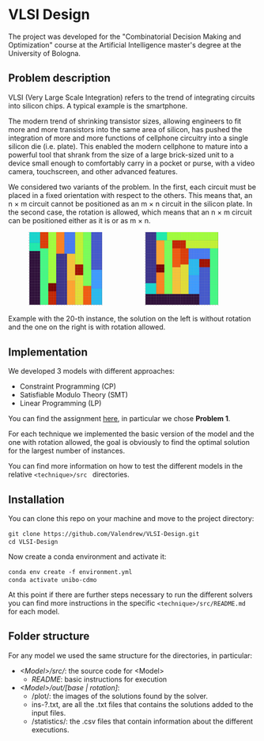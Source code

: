# VLSI Design
The project was developed for the "Combinatorial Decision Making and Optimization" course at the Artificial Intelligence master's degree at the University of Bologna.
## Problem description

VLSI (Very Large Scale Integration) refers to the trend of integrating circuits into silicon chips. A typical example is the smartphone.

The modern trend of  shrinking transistor sizes, allowing engineers to fit more and more transistors into the same area of silicon, has pushed the integration of more and more functions of cellphone circuitry into a single silicon die (i.e. plate).
This enabled  the modern cellphone to mature into a powerful tool that shrank from the size of  a large brick-sized unit to a device small enough to comfortably carry in a pocket  or purse, with a video camera, touchscreen, and other advanced features. 

We considered two variants of the problem. In the first, each circuit must be placed in a fixed orientation with respect to the others. This means that, an n × m circuit cannot be positioned as an m × n circuit in the silicon plate. In the second case, the rotation is allowed, which means that an n × m circuit can be positioned either as it is or as m × n.

<span>
  <figure style="display:inline">
    <img src="./SMT/out/base/plots/ins-20.png" width="30%" />
  </figure>
</span>
<span>
  <figure  style="display:inline">
    <img src="./SMT/out/rotation/plots/ins-20.png" width="30%" />
  </figure>
</span>

Example with the 20-th instance, the solution on the left is without rotation and the one on the right is with rotation allowed.

## Implementation

We developed 3 models with different approaches:
- Constraint Programming (CP)
- Satisfiable Modulo Theory (SMT)
- Linear Programming (LP)

 You can find the assignment [here](assignment.pdf), in particular we chose **Problem 1**. 

For each technique we implemented the basic version of the model and the one with rotation allowed, the goal is obviously to find the optimal solution for the largest number of instances.

You can find more information on how to test the different models in the relative ```<technique>/src ``` directories.

## Installation

You can clone this repo on your machine and move to the project directory:
```shell
git clone https://github.com/Valendrew/VLSI-Design.git
cd VLSI-Design
```

Now create a conda environment and activate it:
```shell
conda env create -f environment.yml
conda activate unibo-cdmo
```
At this point if there are further steps necessary to run the different solvers you can find more instructions in the specific ```<technique>/src/README.md ``` for each model.

## Folder structure
For any model we used the same structure for the directories, in particular:
- *<Model\>/src/*: the source code for \<Model\>
  - *README*: basic instructions for execution
- *<Model\>/out/[base | rotation]*:
  - /plot/: the images of the solutions found by the solver.
  - ins-?.txt, are all the .txt files that contains the solutions added to the input files.
  - /statistics/: the .csv files that contain information about the different executions.

